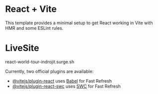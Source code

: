 # React + Vite

This template provides a minimal setup to get React working in Vite with HMR and some ESLint rules.
# LiveSite
react-world-tour-indrojit.surge.sh

Currently, two official plugins are available:

- [@vitejs/plugin-react](https://github.com/vitejs/vite-plugin-react/blob/main/packages/plugin-react/README.md) uses [Babel](https://babeljs.io/) for Fast Refresh
- [@vitejs/plugin-react-swc](https://github.com/vitejs/vite-plugin-react-swc) uses [SWC](https://swc.rs/) for Fast Refresh

